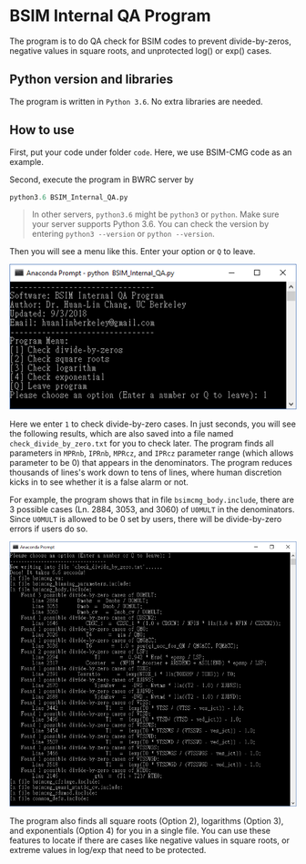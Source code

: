 # BSIM Internal QA Program
The program is to do QA check for BSIM codes to prevent divide-by-zeros, negative values in square roots, and unprotected log() or exp() cases.

## Python version and libraries
The program is written in `Python 3.6`. No extra libraries are needed.

## How to use
First, put your code under folder `code`. Here, we use BSIM-CMG code as an example.

Second, execute the program in BWRC server by
```python
python3.6 BSIM_Internal_QA.py
```

> In other servers, `python3.6` might be `python3` or `python`. Make sure your server supports Python 3.6. You can check the version by entering `python3 --version` or `python --version`.

Then you will see a menu like this. Enter your option or `Q` to leave.

![](./pics/menu.PNG)

Here we enter `1` to check divide-by-zero cases. In just seconds, you will see the following results, which are also saved into a file named `check_divide_by_zero.txt` for you to check later. The program finds all parameters in `MPRnb`, `IPRnb`, `MPRcz`, and `IPRcz` parameter range (which allows parameter to be 0) that appears in the denominators. The program reduces thousands of lines's work down to tens of lines, where human discretion kicks in to see whether it is a false alarm or not.

For example, the program shows that in file `bsimcmg_body.include`, there are 3 possible cases (Ln. 2884, 3053, and 3060) of `U0MULT` in the denominators. Since `U0MULT` is allowed to be 0 set by users, there will be divide-by-zero errors if users do so.

![](./pics/divide_by_zero.PNG)

The program also finds all square roots (Option 2), logarithms (Option 3), and exponentials (Option 4) for you in a single file. You can use these features to locate if there are cases like negative values in square roots, or extreme values in log/exp that need to be protected.